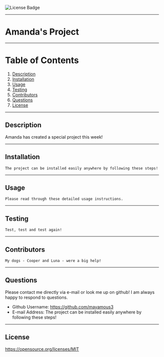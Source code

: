 
  
  ![License Badge](https://img.shields.io/badge/License-MIT-yellow.svg)

  ---

  # Amanda's Project


  ---

  # Table of Contents
  1. [Description](#description)
  2. [Installation](#installation)
  3. [Usage](#usage)
  4. [Testing](#testing)
  5. [Contributors](#contributors)
  6. [Questions](#questions)
  7. [License](#license)
 
  ---
 
  ## Description
 
 Amanda has created a special project this week!

 ---

  ## Installation
    The project can be installed easily anywhere by following these steps!

  ---
  ## Usage
    Please read through these detailed usage instructions.

  ---
  ## Testing
    Test, test and test again! 

  ---
  ## Contributors
    My dogs - Cooper and Luna - were a big help!

  ---
  ## Questions
  Please contact me directly via e-mail or look me up on github!
  I am always happy to respond to questions.
  * Github Username: https://github.com/mayamous3
  * E-mail Address:  The project can be installed easily anywhere by following these steps!
  
  ---
  ## License
  https://opensource.org/licenses/MIT

  
